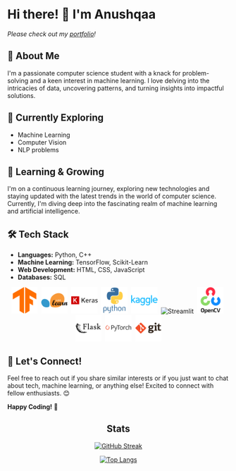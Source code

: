 # Hi there! 👋 I'm Anushqaa 

*Please check out my [portfolio](https://anushqaa.github.io/Anushqaa/)!*


## 🚀 About Me
I'm a passionate computer science student with a knack for problem-solving and a keen interest in machine learning. I love delving into the intricacies of data, uncovering patterns, and turning insights into impactful solutions.

## 🔭 Currently Exploring
- Machine Learning
- Computer Vision
- NLP problems

## 🌱 Learning & Growing
I'm on a continuous learning journey, exploring new technologies and staying updated with the latest trends in the world of computer science. Currently, I'm diving deep into the fascinating realm of machine learning and artificial intelligence.

## 🛠️ Tech Stack
- **Languages:** Python, C++
- **Machine Learning:** TensorFlow, Scikit-Learn
- **Web Development:** HTML, CSS, JavaScript
- **Databases:** SQL

<div align="center">
  <img src="https://github.com/devicons/devicon/blob/master/icons/tensorflow/tensorflow-original.svg" title="Tensorflow" alt="Tensorflow" width="60" height="60"/>&nbsp;
  <img src="https://github.com/devicons/devicon/blob/master/icons/scikitlearn/scikitlearn-original.svg" title="Sklearn" alt="Sklearn" width="60" height="60"/>&nbsp;
  <img src="https://github.com/devicons/devicon/blob/master/icons/keras/keras-original-wordmark.svg" title="Keras" alt="Keras" width="60" height="60"/>&nbsp;
  <img src="https://github.com/devicons/devicon/blob/master/icons/python/python-original-wordmark.svg" title="Python" alt="Python" width="60" height="60"/>&nbsp;
  <img src="https://github.com/devicons/devicon/blob/master/icons/kaggle/kaggle-original-wordmark.svg" title="Kaggle" alt="Kaggle" width="60" height="60"/>&nbsp;
  <img src="hhttps://github.com/devicons/devicon/blob/master/icons/streamlit/streamlit-original-wordmark.svg" title="Streamlit" alt="Streamlit" width="60" height="60"/>&nbsp;
  <img src="https://github.com/devicons/devicon/blob/master/icons/opencv/opencv-original-wordmark.svg"  title="OpenCV" alt="OpenCV" width="60" height="60"/>&nbsp;
  <img src="https://github.com/devicons/devicon/blob/master/icons/flask/flask-original-wordmark.svg" title="Flask" alt="Flask" width="60" height="60"/>&nbsp;
  <img src="https://github.com/devicons/devicon/blob/master/icons/pytorch/pytorch-original-wordmark.svg" title="Pytorch" alt="Pytorch" width="60" height="60"/>&nbsp;
  <img src="https://github.com/devicons/devicon/blob/master/icons/git/git-original-wordmark.svg" title="Git" **alt="Git" width="60" height="60"/>
</div>

## 💬 Let's Connect!
Feel free to reach out if you share similar interests or if you just want to chat about tech, machine learning, or anything else! Excited to connect with fellow enthusiasts. 😊

**Happy Coding!** 🚀

<div align="center">

## Stats
  
[![GitHub Streak](http://github-readme-streak-stats.herokuapp.com?user=Anushqaa&theme=dark&background=000000)](https://git.io/streak-stats)
  
[![Top Langs](https://github-readme-stats.vercel.app/api/top-langs/?username=Anushqaa&theme=dark&background=000000)](https://github.com/anuraghazra/github-readme-stats)
</div>
